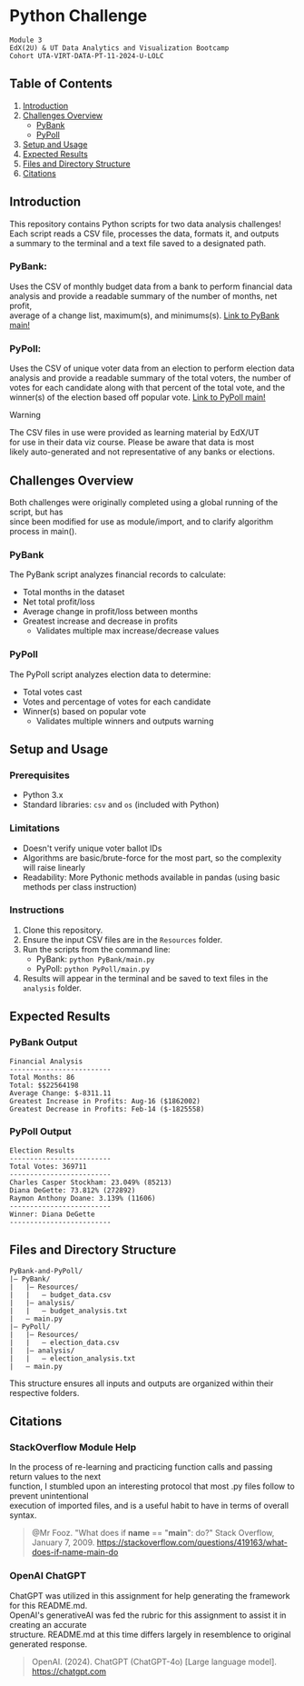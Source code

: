 # Python Challenge
`Module 3`  
`EdX(2U) & UT Data Analytics and Visualization Bootcamp`  
`Cohort UTA-VIRT-DATA-PT-11-2024-U-LOLC`    

## Table of Contents
1. [Introduction](#introduction)
2. [Challenges Overview](#challenges-overview)
   - [PyBank](#pybank)
   - [PyPoll](#pypoll)
3. [Setup and Usage](#setup-and-usage)
4. [Expected Results](#expected-results)
5. [Files and Directory Structure](#files-and-directory-structure)
6. [Citations](#citations)

## Introduction
This repository contains Python scripts for two data analysis challenges!  
Each script reads a CSV file, processes the data, formats it, and outputs  
a summary to the terminal and a text file saved to a designated path.  
### PyBank: 
Uses the CSV of monthly budget data from a bank to perform financial data  
analysis and provide a readable summary of the number of months, net profit,  
average of a change list, maximum(s), and minimums(s). [Link to PyBank main!](/PyBank/main.py)
### PyPoll: 
Uses the CSV of unique voter data from an election to perform election data  
analysis and provide a readable summary of the total voters, the number of  
votes for each candidate along with that percent of the total vote, and the  
winner(s) of the election based off popular vote. [Link to PyPoll main!](/PyPoll/main.py)
> [!WARNING]
> The CSV files in use were provided as learning material by EdX/UT  
> for use in their data viz course. Please be aware that data is most  
> likely auto-generated and not representative of any banks or elections.  

## Challenges Overview
Both challenges were originally completed using a global running of the script, but has  
since been modified for use as module/import, and to clarify algorithm process in main(). 

### PyBank
The PyBank script analyzes financial records to calculate:
- Total months in the dataset
- Net total profit/loss
- Average change in profit/loss between months
- Greatest increase and decrease in profits
     - Validates multiple max increase/decrease values

### PyPoll
The PyPoll script analyzes election data to determine:
- Total votes cast
- Votes and percentage of votes for each candidate
- Winner(s) based on popular vote
     - Validates multiple winners and outputs warning

## Setup and Usage
### Prerequisites
- Python 3.x
- Standard libraries: `csv` and `os` (included with Python)

### Limitations
- Doesn't verify unique voter ballot IDs
- Algorithms are basic/brute-force for the most part, so the complexity will raise linearly
- Readability: More Pythonic methods available in pandas (using basic methods per class instruction)

### Instructions
1. Clone this repository.
2. Ensure the input CSV files are in the `Resources` folder.
3. Run the scripts from the command line:
   - PyBank: `python PyBank/main.py`
   - PyPoll: `python PyPoll/main.py`
4. Results will appear in the terminal and be saved to text files in the `analysis` folder.

## Expected Results
### PyBank Output
```
Financial Analysis
-------------------------
Total Months: 86
Total: $$22564198
Average Change: $-8311.11
Greatest Increase in Profits: Aug-16 ($1862002)
Greatest Decrease in Profits: Feb-14 ($-1825558)
```

### PyPoll Output
```
Election Results
-------------------------
Total Votes: 369711
-------------------------
Charles Casper Stockham: 23.049% (85213)
Diana DeGette: 73.812% (272892)
Raymon Anthony Doane: 3.139% (11606)
-------------------------
Winner: Diana DeGette
-------------------------
```

## Files and Directory Structure
```
PyBank-and-PyPoll/
|— PyBank/
|   |— Resources/
|   |   — budget_data.csv
|   |— analysis/
|   |   — budget_analysis.txt
|   — main.py
|— PyPoll/
|   |— Resources/
|   |   — election_data.csv
|   |— analysis/
|   |   — election_analysis.txt
|   — main.py
```
This structure ensures all inputs and outputs are organized within their respective folders.

## Citations
### StackOverflow Module Help
In the process of re-learning and practicing function calls and passing return values to the next  
function, I stumbled upon an interesting protocol that most .py files follow to prevent unintentional  
execution of imported files, and is a useful habit to have in terms of overall syntax.  
> @Mr Fooz. "What does if __name__ == "__main__": do?" Stack Overflow, January 7, 2009. https://stackoverflow.com/questions/419163/what-does-if-name-main-do  
### OpenAI ChatGPT
ChatGPT was utilized in this assignment for help generating the framework for this README.md.  
OpenAI's generativeAI was fed the rubric for this assignment to assist it in creating an accurate  
structure. README.md at this time differs largely in resemblence to original generated response.  
> OpenAI. (2024). ChatGPT (ChatGPT-4o) [Large language model]. https://chatgpt.com  

